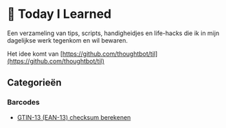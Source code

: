 # :memo: Today I Learned

Een verzameling van tips, scripts, handigheidjes en life-hacks die ik in mijn dagelijkse werk tegenkom en wil bewaren.

Het idee komt van [https://github.com/thoughtbot/til](https://github.com/thoughtbot/til)

## Categorieën

### Barcodes

- [GTIN-13 (EAN-13) checksum berekenen](barcodes/gtin-13-checksum.md)

